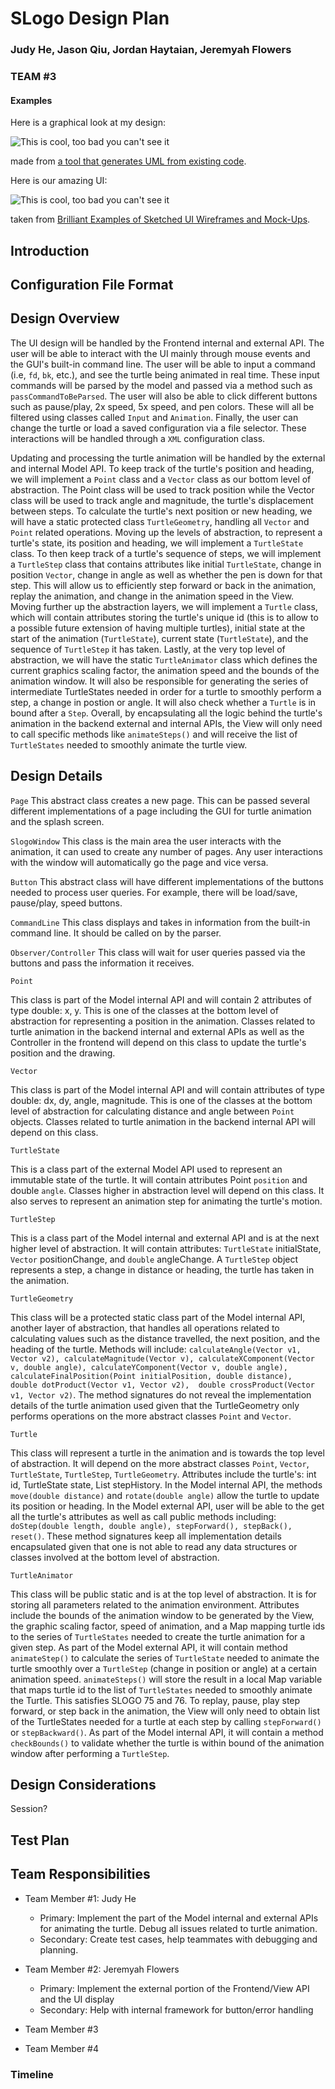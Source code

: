 # SLogo Design Plan

### Judy He, Jason Qiu, Jordan Haytaian, Jeremyah Flowers

### TEAM #3

#### Examples

Here is a graphical look at my design:

![This is cool, too bad you can't see it](online-shopping-uml-example.png "An initial UI")

made from [a tool that generates UML from existing code](http://staruml.io/).

Here is our amazing UI:

![This is cool, too bad you can't see it](29-sketched-ui-wireframe.jpg "An alternate design")

taken
from [Brilliant Examples of Sketched UI Wireframes and Mock-Ups](https://onextrapixel.com/40-brilliant-examples-of-sketched-ui-wireframes-and-mock-ups/).

## Introduction

## Configuration File Format

## Design Overview

The UI design will be handled by the Frontend internal and external API. The user will be able
to interact with the UI mainly through mouse events and the GUI's built-in command line. The 
user will be able to input a command (i.e, `fd`, `bk`, etc.), and see the turtle being animated 
in real time. These input commands will be parsed by the model and passed via a method such as
`passCommandToBeParsed`. The user will also be able to click different buttons such as pause/play,
2x speed, 5x speed, and pen colors. These will all be filtered using classes called `Input` 
and `Animation`. Finally, the user can change the turtle or load a saved configuration via a 
file selector. These interactions will be handled through a `XML` configuration class.

Updating and processing the turtle animation will be handled by the external and internal Model API. 
To keep track of the turtle's position and heading, we will implement a `Point` class and a `Vector` class as our bottom level of abstraction. The Point class will be used to track position while the Vector class will be used to track angle and magnitude, the turtle's displacement between steps. To calculate the turtle's next position or new heading, we will have a static protected class `TurtleGeometry`, handling all `Vector` and `Point` related operations. 
Moving up the levels of abstraction, to represent a turtle's state, its position and heading, we will implement a `TurtleState` class. To then keep track of a turtle's sequence of steps, we will implement a `TurtleStep` class that contains attributes like initial `TurtleState`, change in position `Vector`, change in angle as well as whether the pen is down for that step.
This will allow us to efficiently step forward or back in the animation, replay the animation, and change in the animation speed in the View. Moving further up the abstraction layers, we will implement a `Turtle` class, which will contain attributes storing the turtle's unique id (this is to allow to a possible future extension of having multiple turtles), initial state at the start of the animation (`TurtleState`), current state (`TurtleState`), and the sequence of `TurtleStep` it has taken. 
Lastly, at the very top level of abstraction, we will have the static `TurtleAnimator` class which defines the current graphics scaling factor, the animation speed and the bounds of the animation window. It will also be responsible for generating the series of intermediate TurtleStates needed in order for a turtle to smoothly perform a step, a change in postion or angle. It will also check whether a `Turtle` is in bound after a `Step`. 
Overall, by encapsulating all the logic behind the turtle's animation in the backend external and internal APIs, the View will only need to call specific methods like `animateSteps()` and will receive the list of `TurtleStates` needed to smoothly animate the turtle view. 


## Design Details
`Page`
This abstract class creates a new page. This can be passed several different implementations of a 
page including the GUI for turtle animation and the splash screen.

`SlogoWindow`
This class is the main area the user interacts with the animation, it can used to create any 
number of pages. Any user interactions with the window will automatically go the page and vice 
versa.

`Button`
This abstract class will have different implementations of the buttons needed to process user
queries. For example, there will be load/save, pause/play, speed buttons.

`CommandLine`
This class displays and takes in information from the built-in command line. It should be called on
by the parser.

`Observer/Controller`
This class will wait for user queries passed via the buttons and pass the information it receives.

`Point`

This class is part of the Model internal API and will contain 2 attributes of type double: x, y.
This is one of the classes at the bottom level of abstraction for representing a position in the
animation. Classes related to turtle animation in the backend internal and external APIs as well as
the Controller in the frontend will depend on this class to update the turtle's position and the
drawing.

`Vector`

This class is part of the Model internal API and will contain attributes of type double: dx, dy,
angle, magnitude. This is one of the classes at the bottom level of abstraction for calculating
distance and angle between `Point` objects. Classes related to turtle animation in the backend
internal API will depend on this class.

`TurtleState`

This is a class part of the external Model API used to represent an immutable state of the turtle. It will contain attributes Point `position` and double `angle`. Classes higher in abstraction level will depend on this class. It also serves to represent an animation step for animating the turtle's motion. 

`TurtleStep`

This is a class part of the Model internal and external API and is at the next higher level of abstraction. It will contain attributes: `TurtleState` initialState, `Vector` positionChange, and `double` angleChange. A `TurtleStep` object represents a step, a change in distance or heading, the turtle has taken in the animation. 

`TurtleGeometry`

This class will be a protected static class part of the Model internal API, another layer of
abstraction, that handles all operations related to calculating values such as the distance
travelled, the next position, and the heading of the turtle. Methods will
include: `calculateAngle(Vector v1, Vector v2), calculateMagnitude(Vector v),
calculateXComponent(Vector v, double angle), calculateYComponent(Vector v, double angle),
calculateFinalPosition(Point initialPosition, double distance), 
double dotProduct(Vector v1, Vector v2), 
double crossProduct(Vector v1, Vector v2)`.
The method signatures do not reveal the implementation details of the turtle animation used given
that the TurtleGeometry only performs operations on the more abstract classes `Point` and `Vector`.

`Turtle`

This class will represent a turtle in the animation and is towards the top level of abstraction. It will depend on the more abstract classes `Point`, `Vector`, `TurtleState`, `TurtleStep`, `TurtleGeometry`. Attributes include the turtle's: int id, TurtleState state, List<TurtleStep> stepHistory. In the Model internal API, the methods `move(double distance)` and `rotate(double angle)` allow the turtle to update its position or heading. In the Model external API, user will be able to the get all the turtle's attributes as well as call public methods including: `doStep(double length, double angle), stepForward(), stepBack(), reset()`. These method signatures keep all implementation details encapsulated given that one is not able to read any data structures or classes involved at the bottom level of abstraction.

`TurtleAnimator`

This class will be public static and is at the top level of abstraction. It is for storing all parameters related to the animation environment. Attributes include the bounds of the animation window to be generated by the View, the graphic scaling factor, speed of animation, and a Map mapping turtle ids to the series of `TurtleStates` needed to create the turtle animation for a given step. As part of the Model external API, it will contain method `animateStep()` to calculate the series of `TurtleState` needed to animate the turtle smoothly over a `TurtleStep` (change in position or angle) at a certain animation speed. `animateSteps()` will store the result in a local Map variable that maps turtle id to the list of `TurtleStates` needed to smoothly animate the Turtle. This satisfies SLOGO 75 and 76. To replay, pause, play step forward, or step back in the animation, the View will only need to obtain list of the TurtleStates needed for a turtle at each step by calling `stepForward()` or `stepBackward()`.
As part of the Model internal API, it will contain a method `checkBounds()` to validate whether the turtle is within bound of the animation window after performing a `TurtleStep`. 

## Design Considerations

Session?

## Test Plan

## Team Responsibilities

* Team Member #1: Judy He
    * Primary: Implement the part of the Model internal and external APIs for animating the turtle.
      Debug all issues related to turtle animation.
    * Secondary: Create test cases, help teammates with debugging and planning.

* Team Member #2: Jeremyah Flowers
    * Primary: Implement the external portion of the Frontend/View API and the UI display
    * Secondary: Help with internal framework for button/error handling

* Team Member #3

* Team Member #4

### Timeline
